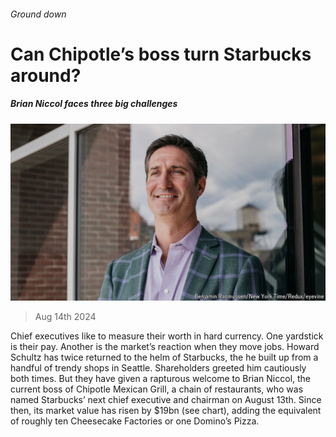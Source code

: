 ###### Ground down

# Can Chipotle’s boss turn Starbucks around? 

##### Brian Niccol faces three big challenges 

![image](images/20240817_WBP503.jpg) 

> Aug 14th 2024 

Chief executives like to measure their worth in hard currency. One yardstick is their pay. Another is the market’s reaction when they move jobs. Howard Schultz has twice returned to the helm of Starbucks, the  he built up from a handful of trendy shops in Seattle. Shareholders greeted him cautiously both times. But they have given a rapturous welcome to Brian Niccol, the current boss of Chipotle Mexican Grill, a chain of restaurants, who was named Starbucks’ next chief executive and chairman on August 13th. Since then, its market value has risen by $19bn (see chart), adding the equivalent of roughly ten Cheesecake Factories or one Domino’s Pizza.

